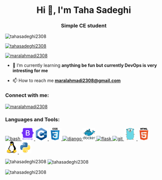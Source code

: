 <h1 align="center">Hi 👋, I'm Taha Sadeghi</h1>
<h3 align="center">Simple CE student</h3>

<p align="left"> <img src="https://komarev.com/ghpvc/?username=tahasadeghi2308&label=Profile%20views&color=0e75b6&style=flat" alt="tahasadeghi2308" /> </p>

<p align="left"> <a href="https://github.com/ryo-ma/github-profile-trophy"><img src="https://github-profile-trophy.vercel.app/?username=tahasadeghi2308" alt="tahasadeghi2308" /></a> </p>

<p align="left"> <a href="https://twitter.com/maralahmadi2308" target="blank"><img src="https://img.shields.io/twitter/follow/maralahmadi2308?logo=twitter&style=for-the-badge" alt="maralahmadi2308" /></a> </p>

- 🌱 I’m currently learning **anything be fun but currently DevOps is very intresting for me**

- 📫 How to reach me **maralahmadi2308@gmail.com**

<h3 align="left">Connect with me:</h3>
<p align="left">
<a href="https://twitter.com/maralahmadi2308" target="blank"><img align="center" src="https://raw.githubusercontent.com/rahuldkjain/github-profile-readme-generator/master/src/images/icons/Social/twitter.svg" alt="maralahmadi2308" height="30" width="40" /></a>
</p>

<h3 align="left">Languages and Tools:</h3>
<p align="left"> <a href="https://www.gnu.org/software/bash/" target="_blank" rel="noreferrer"> <img src="https://www.vectorlogo.zone/logos/gnu_bash/gnu_bash-icon.svg" alt="bash" width="40" height="40"/> </a> <a href="https://getbootstrap.com" target="_blank" rel="noreferrer"> <img src="https://raw.githubusercontent.com/devicons/devicon/master/icons/bootstrap/bootstrap-plain-wordmark.svg" alt="bootstrap" width="40" height="40"/> </a> <a href="https://www.w3schools.com/cpp/" target="_blank" rel="noreferrer"> <img src="https://raw.githubusercontent.com/devicons/devicon/master/icons/cplusplus/cplusplus-original.svg" alt="cplusplus" width="40" height="40"/> </a> <a href="https://www.w3schools.com/css/" target="_blank" rel="noreferrer"> <img src="https://raw.githubusercontent.com/devicons/devicon/master/icons/css3/css3-original-wordmark.svg" alt="css3" width="40" height="40"/> </a> <a href="https://www.djangoproject.com/" target="_blank" rel="noreferrer"> <img src="https://cdn.worldvectorlogo.com/logos/django.svg" alt="django" width="40" height="40"/> </a> <a href="https://www.docker.com/" target="_blank" rel="noreferrer"> <img src="https://raw.githubusercontent.com/devicons/devicon/master/icons/docker/docker-original-wordmark.svg" alt="docker" width="40" height="40"/> </a> <a href="https://flask.palletsprojects.com/" target="_blank" rel="noreferrer"> <img src="https://www.vectorlogo.zone/logos/pocoo_flask/pocoo_flask-icon.svg" alt="flask" width="40" height="40"/> </a> <a href="https://git-scm.com/" target="_blank" rel="noreferrer"> <img src="https://www.vectorlogo.zone/logos/git-scm/git-scm-icon.svg" alt="git" width="40" height="40"/> </a> <a href="https://golang.org" target="_blank" rel="noreferrer"> <img src="https://raw.githubusercontent.com/devicons/devicon/master/icons/go/go-original.svg" alt="go" width="40" height="40"/> </a> <a href="https://www.w3.org/html/" target="_blank" rel="noreferrer"> <img src="https://raw.githubusercontent.com/devicons/devicon/master/icons/html5/html5-original-wordmark.svg" alt="html5" width="40" height="40"/> </a> <a href="https://www.linux.org/" target="_blank" rel="noreferrer"> <img src="https://raw.githubusercontent.com/devicons/devicon/master/icons/linux/linux-original.svg" alt="linux" width="40" height="40"/> </a> <a href="https://www.python.org" target="_blank" rel="noreferrer"> <img src="https://raw.githubusercontent.com/devicons/devicon/master/icons/python/python-original.svg" alt="python" width="40" height="40"/> </a> </p>

<p><img align="left" src="https://github-readme-stats.vercel.app/api/top-langs?username=tahasadeghi2308&show_icons=true&locale=en&layout=compact" alt="tahasadeghi2308" /></p>

<p>&nbsp;<img align="center" src="https://github-readme-stats.vercel.app/api?username=tahasadeghi2308&show_icons=true&locale=en" alt="tahasadeghi2308" /></p>

<p><img align="center" src="https://github-readme-streak-stats.herokuapp.com/?user=tahasadeghi2308&" alt="tahasadeghi2308" /></p>

